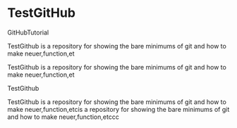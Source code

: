 # TestGitHub
GitHubTutorial

TestGithub is a repository for showing the bare minimums of git and how to make neuer,function,et

TestGithub is a repository for showing the bare minimums of git and how to make neuer,function,et

TestGithub 

TestGithub is a repository for showing the bare minimums of git and how to make neuer,function,etcis a repository for showing the bare minimums of git and how to make neuer,function,etccc

